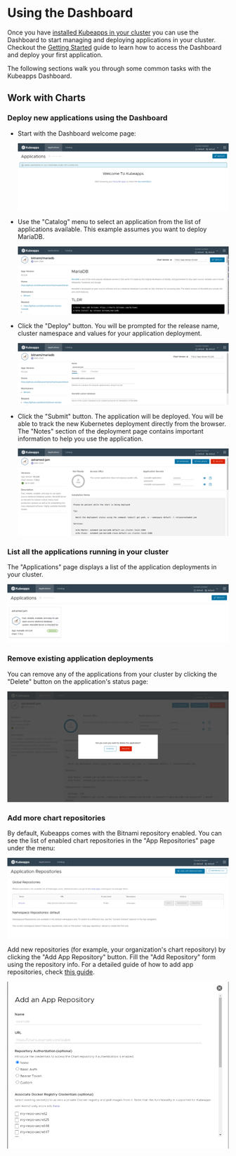 # Using the Dashboard

Once you have [installed Kubeapps in your cluster](https://github.com/kubeapps/kubeapps/tree/master/chart/kubeapps) you can use the Dashboard to start managing and deploying applications in your cluster. Checkout the [Getting Started](../getting-started.md) guide to learn how to access the Dashboard and deploy your first application.

The following sections walk you through some common tasks with the Kubeapps Dashboard.

## Work with Charts

### Deploy new applications using the Dashboard

* Start with the Dashboard welcome page:

  ![Dashboard main page](../img/dashboard-home.png)

* Use the "Catalog" menu to select an application from the list of applications available. This example assumes you want to deploy MariaDB.

  ![MariaDB chart](../img/mariadb-chart.png)

* Click the "Deploy" button. You will be prompted for the release name, cluster namespace and values for your application deployment.

  ![MariaDB installation](../img/mariadb-installation.png)

* Click the "Submit" button. The application will be deployed. You will be able to track the new Kubernetes deployment directly from the browser. The "Notes" section of the deployment page contains important information to help you use the application.

  ![MariaDB deployment](../img/mariadb-deployment.png)

### List all the applications running in your cluster

The "Applications" page displays a list of the application deployments in your cluster.

![Deployment list](../img/dashboard-deployments.png)

### Remove existing application deployments

You can remove any of the applications from your cluster by clicking the "Delete" button on the application's status page:

![Deployment removal](../img/dashboard-delete-deployment.png)

### Add more chart repositories

By default, Kubeapps comes with the Bitnami repository enabled. You can see the list of enabled chart repositories in the "App Repositories" page under the menu:

![Repositories List](../img/dashboard-repos.png)

Add new repositories (for example, your organization's chart repository) by clicking the "Add App Repository" button. Fill the "Add Repository" form using the repository info. For a detailed guide of how to add app repositories, check [this guide](../private-app-repository.md).

![Adding repository](../img/dashboard-add-repo.png)
